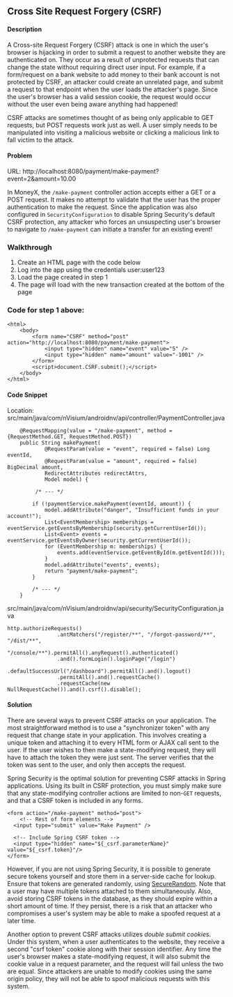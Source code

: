 ## Cross Site Request Forgery (CSRF)

#### Description

A Cross-site Request Forgery (CSRF) attack is one in which the user's browser is hijacking in order to submit a request to another website they are authenticated on. They occur as a result of unprotected requests that can change the state without requiring direct user input. For example, if a form/request on a bank website to add money to their bank account is not protected by CSRF, an attacker could create an unrelated page, and submit a request to that endpoint when the user loads the attacker's page. Since the user's browser has a valid session cookie, the request would occur without the user even being aware anything had happened!

CSRF attacks are sometimes thought of as being only applicable to GET requests, but POST requests work just as well. A user simply needs to be manipulated into visiting a malicious website or clicking a malicious link to fall victim to the attack.

#### Problem
URL: http://localhost:8080/payment/make-payment?event=2&amount=10.00

In MoneyX, the ```/make-payment``` controller action accepts either a GET or a POST request. It makes no attempt to validate that the user has the proper authentication to make the request. Since the application was also configured in ```SecurityConfiguration``` to disable Spring Security's default CSRF protection, any attacker who forces an unsuspecting user's browser to navigate to ```/make-payment``` can initiate a transfer for an existing event!

### Walkthrough
1. Create an HTML page with the code below
2. Log into the app using the credentials user:user123 
3. Load the page created in step 1
4. The page will load with the new transaction created at the bottom of the page

### Code for step 1 above:
    <html>
        <body>
            <form name="CSRF" method="post" action="http://localhost:8080/payment/make-payment">
                <input type="hidden" name="event" value="5" />
                <input type="hidden" name="amount" value="-1001" />
            </form>
            <script>document.CSRF.submit();</script>
        </body>
    </html>

#### Code Snippet
Location: src/main/java/com/nVisium/androidnv/api/controller/PaymentController.java

```
	@RequestMapping(value = "/make-payment", method = {RequestMethod.GET, RequestMethod.POST})
	public String makePayment(
			@RequestParam(value = "event", required = false) Long eventId,
			@RequestParam(value = "amount", required = false) BigDecimal amount,
			RedirectAttributes redirectAttrs,
			Model model) {
				
		 /* --- */
				
		if (!paymentService.makePayment(eventId, amount)) {
			model.addAttribute("danger", "Insufficient funds in your account!");
			List<EventMembership> memberships = eventService.getEventsByMembership(security.getCurrentUserId());
			List<Event> events = eventService.getEventsByOwner(security.getCurrentUserId());
			for (EventMembership m: memberships) {
				events.add(eventService.getEventById(m.getEventId()));
			}
			model.addAttribute("events", events);
			return "payment/make-payment";
		}
		
		/* --- */
	}

```
src/main/java/com/nVisium/androidnv/api/security/SecurityConfiguration.java

```
http.authorizeRequests()
				.antMatchers("/register/**", "/forgot-password/**", "/dist/**",
						"/console/**").permitAll().anyRequest().authenticated()
				.and().formLogin().loginPage("/login")
				.defaultSuccessUrl("/dashboard").permitAll().and().logout()
				.permitAll().and().requestCache()
				.requestCache(new NullRequestCache()).and().csrf().disable();
```

#### Solution

There are several ways to prevent CSRF attacks on your application. The most straightforward method is to use a "synchronizer token" with any request that change state in your application. This involves creating a unique token and attaching it to every HTML form or AJAX call sent to the user. If the user wishes to then make a state-modifying request, they will have to attach the token they were just sent. The server verifies that the token was sent to the user, and only then accepts the request.

Spring Security is the optimal solution for preventing CSRF attacks in Spring applications. Using its built in CSRF protection, you must simply make sure that any state-modifying controller actions are limited to non-```GET``` requests, and that a CSRF token is included in any forms.

```
<form action="/make-payment" method="post">
	<!-- Rest of form elements -->
  <input type="submit" value="Make Payment" />
  
  <!-- Include Spring CSRF token -->
  <input type="hidden" name="${_csrf.parameterName}" value="${_csrf.token}"/>
</form>
```

However, if you are not using Spring Security, it is possible to generate secure tokens yourself and store them in a server-side cache for lookup. Ensure that tokens are generated randomly, using [SecureRandom](https://docs.oracle.com/javase/8/docs/api/java/security/SecureRandom.html). Note that a user may have multiple tokens attached to them simultaneously. Also, avoid storing CSRF tokens in the database, as they should expire within a short amount of time. If they persist, there is a risk that an attacker who compromises a user's system may be able to make a spoofed request at a later time.

Another option to prevent CSRF attacks utilizes *double submit cookies*. Under this system, when a user authenticates to the website, they receive a second "csrf token" cookie along with their session identifier. Any time the user's browser makes a state-modifying request, it will also submit the cookie value in a request parameter, and the request will fail unless the two are equal. Since attackers are unable to modify cookies using the same origin policy, they will not be able to spoof malicious requests with this system.
